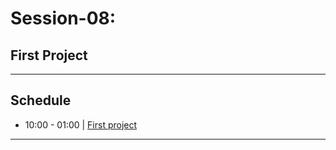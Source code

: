 
# Session-08: 

## First Project

--- 
## Schedule

- 10:00 - 01:00 | [First project](./project.md) 

---


